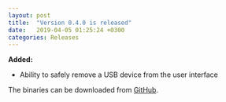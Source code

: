 ```yaml
---
layout: post
title:  "Version 0.4.0 is released"
date:   2019-04-05 01:25:24 +0300
categories: Releases
---
```

**Added:**

- Ability to safely remove a USB device from the user interface

The binaries can be downloaded from [GitHub](https://github.com/vsvyatski/kmeldb-ui/releases/tag/v0.4.0).
